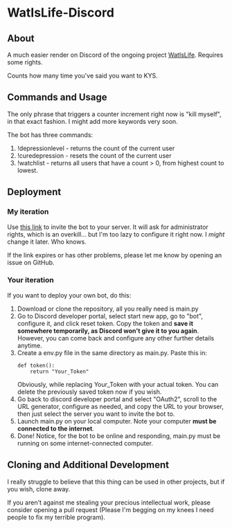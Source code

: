 # WatIsLife-Discord

## About
A much easier render on Discord of the ongoing project [WatIsLife](https://github.com/plane-paper/WatIsLife). Requires some rights.

Counts how many time you've said you want to KYS.

## Commands and Usage

The only phrase that triggers a counter increment right now is "kill myself", in that exact fashion. I might add more keywords very soon.

The bot has three commands:
1. !depressionlevel - returns the count of the current user
2. !curedepression - resets the count of the current user
3. !watchlist - returns all users that have a count > 0, from highest count to lowest.

## Deployment

### My iteration
Use [this link](https://discord.com/oauth2/authorize?client_id=1349295351538126858&permissions=8&integration_type=0&scope=bot) to invite the bot to your server. It will ask for administrator rights, which is an overkill... but I'm too lazy to configure it right now. I *might* change it later. Who knows.

If the link expires or has other problems, please let me know by opening an issue on GitHub.

### Your iteration
If you want to deploy your own bot, do this:
1. Download or clone the repository, all you really need is main.py
2. Go to Discord developer portal, select start new app, go to "bot", configure it, and click reset token. Copy the token and **save it somewhere temporarily, as Discord won't give it to you again**. However, you can come back and configure any other further details anytime.
3. Create a env.py file in the same directory as main.py. Paste this in:
    ```
    def token():
        return "Your_Token"
    ```
    Obviously, while replacing Your_Token with your actual token. You can delete the previously saved token now if you wish.
4. Go back to discord developer portal and select "OAuth2", scroll to the URL generator, configure as needed, and copy the URL to your browser, then just select the server you want to invite the bot to.
5. Launch main.py on your local computer. Note your computer **must be connected to the internet**.
6. Done! Notice, for the bot to be online and responding, main.py must be running on some internet-connected computer.

## Cloning and Additional Development
I really struggle to believe that this thing can be used in other projects, but if you wish, clone away.

If you aren't against me stealing your precious intellectual work, please consider opening a pull request (Please I'm begging on my knees I need people to fix my terrible program).
